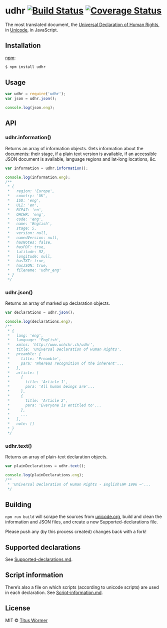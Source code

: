 # udhr [![Build Status](https://img.shields.io/travis/wooorm/udhr.svg?style=flat)](https://travis-ci.org/wooorm/udhr) [![Coverage Status](https://img.shields.io/coveralls/wooorm/udhr.svg?style=flat)](https://coveralls.io/r/wooorm/udhr?branch=master)

The most translated document, the [Universal Declaration of Human Rights](http://www.ohchr.org/EN/UDHR/Pages/UDHRIndex.aspx), in [Unicode](http://www.unicode.org/udhr/), in JavaScript.

## Installation

[npm](https://docs.npmjs.com/cli/install):
```sh
$ npm install udhr
```

## Usage

```js
var udhr = require('udhr');
var json = udhr.json();

console.log(json.eng);
```

## API

### udhr.information()

Returns an array of information objects. Gets information about the documents: their stage, if a plain text version is available, if an accessible JSON document is available, language regions and lat-long locations, &c.

```js
var information = udhr.information();

console.log(information.eng);
/**
 * {
 *   region: 'Europe',
 *   country: 'UK',
 *   ISO: 'eng',
 *   ULI: 'en',
 *   BCP47: 'en',
 *   OHCHR: 'eng',
 *   code: 'eng',
 *   name: 'English',
 *   stage: 5,
 *   version: null,
 *   namedVersion: null,
 *   hasNotes: false,
 *   hasPDF: true,
 *   latitude: 52,
 *   longitude: null,
 *   hasTXT: true,
 *   hasJSON: true,
 *   filename: 'udhr_eng'
 * }
 */
```

### udhr.json()

Returns an array of marked up declaration objects.

```js
var declarations = udhr.json();

console.log(declarations.eng);
/**
 * {
 *   lang: 'eng',
 *   language: 'English',
 *   xmlns: 'http://www.unhchr.ch/udhr',
 *   title: 'Universal Declaration of Human Rights',
 *   preamble: {
 *     title: 'Preamble',
 *     para: 'Whereas recognition of the inherent'...
 *   },
 *   article: [
 *     {
 *       title: 'Article 1',
 *       para: 'All human beings are'...
 *     },
 *     {
 *       title: 'Article 2',
 *       para: 'Everyone is entitled to'...
 *     },
 *     ...
 *   ],
 *   note: []
 * }
 */
```

### udhr.text()

Returns an array of plain-text declaration objects.

```js
var plainDeclarations = udhr.text();

console.log(plainDeclarations.eng);
/**
 * 'Universal Declaration of Human Rights - English\n© 1996 –'...
 */
```

## Building

`npm run build` will scrape the sources from [unicode.org](http://www.unicode.org/udhr/downloads.html), build and clean the information and JSON files, and create a new Supported-declarations file.

Please push any (by this process created) changes back with a fork!

## Supported declarations

See [Supported-declarations.md](Supported-declarations.md).

## Script information

There’s also a file on which scripts (according to unicode scripts) are used in each declaration. See [Script-information.md](Script-information.md).

## License

MIT © [Titus Wormer](http://wooorm.com)
